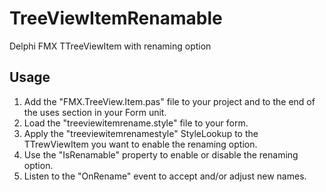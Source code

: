 # TreeViewItemRenamable
Delphi FMX TTreeViewItem with renaming option

## Usage

1) Add the "FMX.TreeView.Item.pas" file to your project and to the end of the uses section in your Form unit.
2) Load the "treeviewitemrename.style" file to your form.
3) Apply the "treeviewitemrenamestyle" StyleLookup to the TTrewViewItem you want to enable the renaming option.
4) Use the "IsRenamable" property to enable or disable the renaming option.
5) Listen to the "OnRename" event to accept and/or adjust new names.
